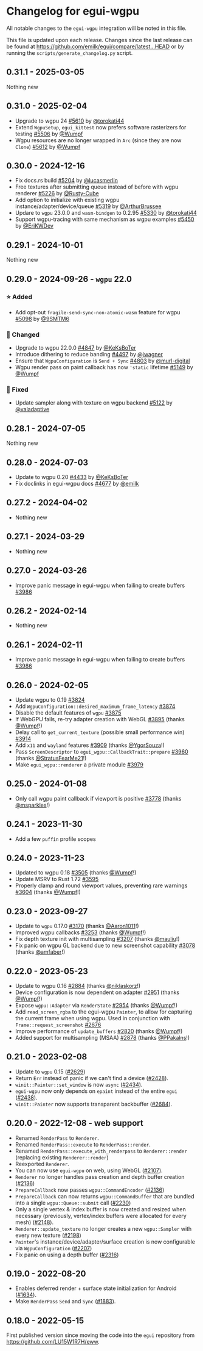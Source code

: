 # Changelog for egui-wgpu
All notable changes to the `egui-wgpu` integration will be noted in this file.


This file is updated upon each release.
Changes since the last release can be found at <https://github.com/emilk/egui/compare/latest...HEAD> or by running the `scripts/generate_changelog.py` script.


## 0.31.1 - 2025-03-05
Nothing new


## 0.31.0 - 2025-02-04
* Upgrade to wgpu 24 [#5610](https://github.com/emilk/egui/pull/5610) by [@torokati44](https://github.com/torokati44)
* Extend `WgpuSetup`, `egui_kittest` now prefers software rasterizers for testing [#5506](https://github.com/emilk/egui/pull/5506) by [@Wumpf](https://github.com/Wumpf)
* Wgpu resources are no longer wrapped in `Arc` (since they are now `Clone`) [#5612](https://github.com/emilk/egui/pull/5612) by [@Wumpf](https://github.com/Wumpf)


## 0.30.0 - 2024-12-16
* Fix docs.rs build [#5204](https://github.com/emilk/egui/pull/5204) by [@lucasmerlin](https://github.com/lucasmerlin)
* Free textures after submitting queue instead of before with wgpu renderer [#5226](https://github.com/emilk/egui/pull/5226) by [@Rusty-Cube](https://github.com/Rusty-Cube)
* Add option to initialize with existing wgpu instance/adapter/device/queue [#5319](https://github.com/emilk/egui/pull/5319) by [@ArthurBrussee](https://github.com/ArthurBrussee)
* Updare to `wgpu` 23.0.0 and `wasm-bindgen` to 0.2.95 [#5330](https://github.com/emilk/egui/pull/5330) by [@torokati44](https://github.com/torokati44)
* Support wgpu-tracing with same mechanism as wgpu examples [#5450](https://github.com/emilk/egui/pull/5450) by [@EriKWDev](https://github.com/EriKWDev)


## 0.29.1 - 2024-10-01
Nothing new


## 0.29.0 - 2024-09-26 - `wgpu` 22.0
### ⭐ Added
* Add opt-out `fragile-send-sync-non-atomic-wasm` feature for wgpu [#5098](https://github.com/emilk/egui/pull/5098) by [@9SMTM6](https://github.com/9SMTM6)

### 🔧 Changed
* Upgrade to wgpu 22.0.0 [#4847](https://github.com/emilk/egui/pull/4847) by [@KeKsBoTer](https://github.com/KeKsBoTer)
* Introduce dithering to reduce banding [#4497](https://github.com/emilk/egui/pull/4497) by [@jwagner](https://github.com/jwagner)
* Ensure that `WgpuConfiguration` is `Send + Sync` [#4803](https://github.com/emilk/egui/pull/4803) by [@murl-digital](https://github.com/murl-digital)
* Wgpu render pass on paint callback has now `'static` lifetime [#5149](https://github.com/emilk/egui/pull/5149) by [@Wumpf](https://github.com/Wumpf)

### 🐛 Fixed
* Update sampler along with texture on wgpu backend [#5122](https://github.com/emilk/egui/pull/5122) by [@valadaptive](https://github.com/valadaptive)


## 0.28.1 - 2024-07-05
Nothing new


## 0.28.0 - 2024-07-03
* Update to wgpu 0.20 [#4433](https://github.com/emilk/egui/pull/4433) by [@KeKsBoTer](https://github.com/KeKsBoTer)
* Fix doclinks in egui-wgpu docs [#4677](https://github.com/emilk/egui/pull/4677) by [@emilk](https://github.com/emilk)


## 0.27.2 - 2024-04-02
* Nothing new


## 0.27.1 - 2024-03-29
* Nothing new


## 0.27.0 - 2024-03-26
* Improve panic message in egui-wgpu when failing to create buffers [#3986](https://github.com/emilk/egui/pull/3986)


## 0.26.2 - 2024-02-14
* Nothing new


## 0.26.1 - 2024-02-11
* Improve panic message in egui-wgpu when failing to create buffers [#3986](https://github.com/emilk/egui/pull/3986)


## 0.26.0 - 2024-02-05
* Update wgpu to 0.19 [#3824](https://github.com/emilk/egui/pull/3824)
* Add `WgpuConfiguration::desired_maximum_frame_latency` [#3874](https://github.com/emilk/egui/pull/3874)
* Disable the default features of `wgpu` [#3875](https://github.com/emilk/egui/pull/3875)
* If WebGPU fails, re-try adapter creation with WebGL [#3895](https://github.com/emilk/egui/pull/3895) (thanks [@Wumpf](https://github.com/Wumpf)!)
* Delay call to `get_current_texture` (possible small performance win) [#3914](https://github.com/emilk/egui/pull/3914)
* Add `x11` and `wayland` features [#3909](https://github.com/emilk/egui/pull/3909) (thanks [@YgorSouza](https://github.com/YgorSouza)!)
* Pass `ScreenDescriptor` to `egui_wgpu::CallbackTrait::prepare` [#3960](https://github.com/emilk/egui/pull/3960) (thanks [@StratusFearMe21](https://github.com/StratusFearMe21)!)
* Make `egui_wgpu::renderer` a private module [#3979](https://github.com/emilk/egui/pull/3979)


## 0.25.0 - 2024-01-08
* Only call wgpu paint callback if viewport is positive [#3778](https://github.com/emilk/egui/pull/3778) (thanks [@msparkles](https://github.com/msparkles)!)


## 0.24.1 - 2023-11-30
* Add a few `puffin` profile scopes


## 0.24.0 - 2023-11-23
* Updated to wgpu 0.18 [#3505](https://github.com/emilk/egui/pull/3505) (thanks [@Wumpf](https://github.com/Wumpf)!)
* Update MSRV to Rust 1.72 [#3595](https://github.com/emilk/egui/pull/3595)
* Properly clamp and round viewport values, preventing rare warnings [#3604](https://github.com/emilk/egui/pull/3604) (thanks [@Wumpf](https://github.com/Wumpf)!)


## 0.23.0 - 2023-09-27
* Update to `wgpu` 0.17.0 [#3170](https://github.com/emilk/egui/pull/3170) (thanks [@Aaron1011](https://github.com/Aaron1011)!)
* Improved wgpu callbacks [#3253](https://github.com/emilk/egui/pull/3253) (thanks [@Wumpf](https://github.com/Wumpf)!)
* Fix depth texture init with multisampling [#3207](https://github.com/emilk/egui/pull/3207) (thanks [@mauliu](https://github.com/mauliu)!)
* Fix panic on wgpu GL backend due to new screenshot capability [#3078](https://github.com/emilk/egui/pull/3078) (thanks [@amfaber](https://github.com/amfaber)!)


## 0.22.0 - 2023-05-23
* Update to wgpu 0.16 [#2884](https://github.com/emilk/egui/pull/2884) (thanks [@niklaskorz](https://github.com/niklaskorz)!)
* Device configuration is now dependent on adapter [#2951](https://github.com/emilk/egui/pull/2951) (thanks [@Wumpf](https://github.com/Wumpf)!)
* Expose `wgpu::Adapter` via `RenderState` [#2954](https://github.com/emilk/egui/pull/2954) (thanks [@Wumpf](https://github.com/Wumpf)!)
* Add `read_screen_rgba` to the egui-wgpu `Painter`, to allow for capturing the current frame when using wgpu. Used in conjunction with `Frame::request_screenshot` [#2676](https://github.com/emilk/egui/pull/2676)
* Improve performance of `update_buffers` [#2820](https://github.com/emilk/egui/pull/2820) (thanks [@Wumpf](https://github.com/Wumpf)!)
* Added support for multisampling (MSAA) [#2878](https://github.com/emilk/egui/pull/2878) (thanks [@PPakalns](https://github.com/PPakalns)!)


## 0.21.0 - 2023-02-08
* Update to `wgpu` 0.15 ([#2629](https://github.com/emilk/egui/pull/2629))
* Return `Err` instead of panic if we can't find a device ([#2428](https://github.com/emilk/egui/pull/2428)).
* `winit::Painter::set_window` is now `async` ([#2434](https://github.com/emilk/egui/pull/2434)).
* `egui-wgpu` now only depends on `epaint` instead of the entire `egui` ([#2438](https://github.com/emilk/egui/pull/2438)).
* `winit::Painter` now supports transparent backbuffer ([#2684](https://github.com/emilk/egui/pull/2684)).


## 0.20.0 - 2022-12-08 - web support
* Renamed `RenderPass` to `Renderer`.
* Renamed `RenderPass::execute` to `RenderPass::render`.
* Renamed `RenderPass::execute_with_renderpass` to `Renderer::render` (replacing existing `Renderer::render`)
* Reexported `Renderer`.
* You can now use `egui-wgpu` on web, using WebGL ([#2107](https://github.com/emilk/egui/pull/2107)).
* `Renderer` no longer handles pass creation and depth buffer creation ([#2136](https://github.com/emilk/egui/pull/2136))
* `PrepareCallback` now passes `wgpu::CommandEncoder` ([#2136](https://github.com/emilk/egui/pull/2136))
* `PrepareCallback` can now returns `wgpu::CommandBuffer` that are bundled into a single `wgpu::Queue::submit` call ([#2230](https://github.com/emilk/egui/pull/2230))
* Only a single vertex & index buffer is now created and resized when necessary (previously, vertex/index buffers were allocated for every mesh) ([#2148](https://github.com/emilk/egui/pull/2148)).
* `Renderer::update_texture` no longer creates a new `wgpu::Sampler` with every new texture ([#2198](https://github.com/emilk/egui/pull/2198))
* `Painter`'s instance/device/adapter/surface creation is now configurable via `WgpuConfiguration` ([#2207](https://github.com/emilk/egui/pull/2207))
* Fix panic on using a depth buffer ([#2316](https://github.com/emilk/egui/pull/2316))


## 0.19.0 - 2022-08-20
* Enables deferred render + surface state initialization for Android ([#1634](https://github.com/emilk/egui/pull/1634)).
* Make `RenderPass` `Send` and `Sync` ([#1883](https://github.com/emilk/egui/pull/1883)).


## 0.18.0 - 2022-05-15
First published version since moving the code into the `egui` repository from <https://github.com/LU15W1R7H/eww>.
